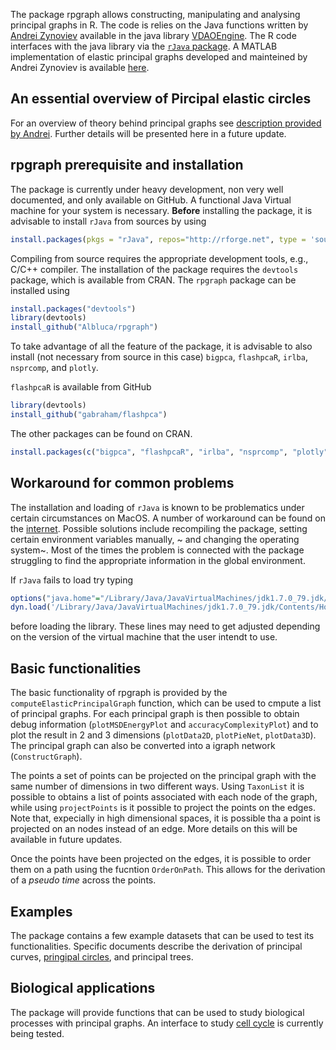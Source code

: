 The package rpgraph allows constructing, manipulating and analysing principal graphs in R. The code is relies on the Java functions written by [Andrei Zynoviev](https://github.com/auranic) available in the java library [VDAOEngine](https://github.com/auranic/VDAOEngine). The R code interfaces with the java library via the [`rJava` package](https://www.rforge.net/rJava/). A MATLAB implementation of elastic principal graphs developed and mainteined by Andrei Zynoviev is available [here](https://github.com/auranic/Elastic-principal-graphs).

An essential overview of Pircipal elastic circles
-------------------------------------------------

For an overview of theory behind principal graphs see [description provided by Andrei](https://github.com/auranic/Elastic-principal-graphs/wiki). Further details will be presented here in a future update.

rpgraph prerequisite and installation
-------------------------------------

The package is currently under heavy development, non very well documented, and only available on GitHub. A functional Java Virtual machine for your system is necessary. **Before** installing the package, it is advisable to install `rJava` from sources by using

``` r
install.packages(pkgs = "rJava", repos="http://rforge.net", type = 'source')
```

Compiling from source requires the appropriate development tools, e.g., C/C++ compiler. The installation of the package requires the `devtools` package, which is available from CRAN. The `rpgraph` package can be installed using

``` r
install.packages("devtools")
library(devtools)
install_github("Albluca/rpgraph")
```

To take advantage of all the feature of the package, it is advisable to also install (not necessary from source in this case) `bigpca`, `flashpcaR`, `irlba`, `nsprcomp`, and `plotly`.

`flashpcaR` is available from GitHub

``` r
library(devtools)
install_github("gabraham/flashpca")
```

The other packages can be found on CRAN.

``` r
install.packages(c("bigpca", "flashpcaR", "irlba", "nsprcomp", "plotly")
```

Workaround for common problems
------------------------------

The installation and loading of `rJava` is known to be problematics under certain circumstances on MacOS. A number of workaround can be found on the [internet](http://conjugateprior.org/2014/12/r-java8-osx/). Possible solutions include recompiling the package, setting certain environment variables manually, ~ and changing the operating system~. Most of the times the problem is connected with the package struggling to find the appropriate information in the global environment.

If `rJava` fails to load try typing

``` r
options("java.home"="/Library/Java/JavaVirtualMachines/jdk1.7.0_79.jdk/Contents/Home/jre")
dyn.load('/Library/Java/JavaVirtualMachines/jdk1.7.0_79.jdk/Contents/Home/jre/lib/server/libjvm.dylib')
```

before loading the library. These lines may need to get adjusted depending on the version of the virtual machine that the user intendt to use.

Basic functionalities
---------------------

The basic functionality of rpgraph is provided by the `computeElasticPrincipalGraph` function, which can be used to cmpute a list of principal graphs. For each principal graph is then possible to obtain debug information (`plotMSDEnergyPlot` and `accuracyComplexityPlot`) and to plot the result in 2 and 3 dimensions (`plotData2D`, `plotPieNet`, `plotData3D`). The principal graph can also be converted into a igraph network (`ConstructGraph`).

The points a set of points can be projected on the principal graph with the same number of dimensions in two different ways. Using `TaxonList` it is possible to obtains a list of points associated with each node of the graph, while using `projectPoints` is it possible to project the points on the edges. Note that, expecially in high dimensional spaces, it is possible tha a point is projected on an nodes instead of an edge. More details on this will be available in future updates.

Once the points have been projected on the edges, it is possible to order them on a path using the fucntion `OrderOnPath`. This allows for the derivation of a *pseudo time* across the points.

Examples
--------

The package contains a few example datasets that can be used to test its functionalities. Specific documents describe the derivation of principal curves, [pringipal circles](doc/circle.md), and principal trees.

Biological applications
-----------------------

The package will provide functions that can be used to study biological processes with principal graphs. An interface to study [cell cycle](doc/cellcycle.md) is currently being tested.
